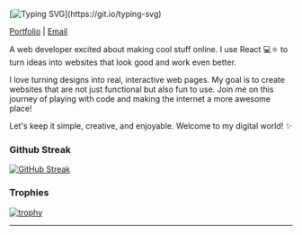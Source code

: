 
[![Typing SVG](https://readme-typing-svg.demolab.com?font=Poppins&size=39&duration=1000&pause=1500&random=false&width=735&height=100&lines=Hi+there+%F0%9F%91%8B;I'm+Aidil%2C+a+full-stack+dev+%F0%9F%A7%91%E2%80%8D%F0%9F%92%BB;Let's+work+together!)](https://git.io/typing-svg)

<a href="https://aidilsyaz.vercel.app" target="_blank">Portfolio</a> | <a href="mailto:aidil.syaz1.hamdan@gmail.com">Email</a>

<p>A web developer excited about making cool stuff online. I use React 💻⚛️ to turn ideas into websites that look good and work even better.

I love turning designs into real, interactive web pages. My goal is to create websites that are not just functional but also fun to use. Join me on this journey of playing with code and making the internet a more awesome place!

Let's keep it simple, creative, and enjoyable. Welcome to my digital world! ✨</p>

<h3>Github Streak</h3>

[![GitHub Streak](https://github-readme-streak-stats.herokuapp.com/?user=DenverCoder1)](https://git.io/streak-stats)

<h3>Trophies</h3>

[![trophy](https://github-profile-trophy.vercel.app/?username=th3ygen&rank=SECRET,SSS,SS,S,AAA,AA,A&margin-w=15&margin-h=15A)](https://github.com/ryo-ma/github-profile-trophy)

<hr />


<!--
**th3ygen/th3ygen** is a ✨ _special_ ✨ repository because its `README.md` (this file) appears on your GitHub profile.

Here are some ideas to get you started:

- 🔭 I’m currently working on ...
- 🌱 I’m currently learning ...
- 👯 I’m looking to collaborate on ...
- 🤔 I’m looking for help with ...
- 💬 Ask me about ...
- 📫 How to reach me: ...
- 😄 Pronouns: ...
- ⚡ Fun fact: ...
-->
